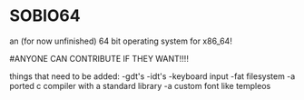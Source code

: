 # SOBIO64
an (for now unfinished) 64 bit operating system for x86_64!

#ANYONE CAN CONTRIBUTE IF THEY WANT!!!!

things that need to be added:
  -gdt's
  -idt's
  -keyboard input
  -fat filesystem
  -a ported c compiler with a standard library
  -a custom font like templeos
